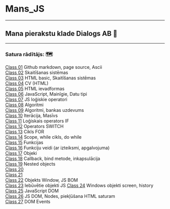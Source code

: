 # Mans_JS
***
## Mana pierakstu klade Dialogs AB 📖
***
### Satura rādītājs: 🗺️

[Class 01]( https://github.com/zazturbo/Mans_JS/blob/472cd6e488ac916572acdc363637e951f24cab60/Class_01_20220502/README.md)  Github markdown, page source, Ascii    
[Class 02](https://github.com/zazturbo/Mans_JS/blob/d551d56aae12408308d4afe003012f36670c0e97/Class_02_20220509/README.md)   Skaitīšanas sistēmas  
[Class 03](https://github.com/zazturbo/Mans_JS/blob/d551d56aae12408308d4afe003012f36670c0e97/Class_03_20220516/README.md)   HTML basic, Skaitīšanas sistēmas      
[Class 04](https://github.com/zazturbo/Mans_JS/blob/d551d56aae12408308d4afe003012f36670c0e97/Class_04_20220523/readme.md)   CV (HTML)  
[Class 05](https://github.com/zazturbo/Mans_JS/blob/d551d56aae12408308d4afe003012f36670c0e97/Class_05_20220530/readme.md)   HTML ievadformas  
[Class 06](https://github.com/zazturbo/Mans_JS/blob/d551d56aae12408308d4afe003012f36670c0e97/Class_06_20220601/readme.md)   JavaScript, Mainīgie, Datu tipi  
[Class 07](https://github.com/zazturbo/Mans_JS/blob/d551d56aae12408308d4afe003012f36670c0e97/Class_07_20220606/readme.md)   JS loģiskie operatori  
[Class 08](https://github.com/zazturbo/Mans_JS/blob/19704f65c6641b99d4ba07dcd34d3602c5938dd8/Class_08_20220608/readme.md)   Algoritmi  
[Class 09](https://github.com/zazturbo/Mans_JS/blob/d551d56aae12408308d4afe003012f36670c0e97/Class_09_20220613/readme.md)   Algoritmi, bankas uzdevums  
[Class 10](https://github.com/zazturbo/Mans_JS/blob/d551d56aae12408308d4afe003012f36670c0e97/Class_10_20220615/readme.md)   Iterācija, Masīvs  
[Class 11](https://github.com/zazturbo/Mans_JS/blob/d551d56aae12408308d4afe003012f36670c0e97/Class_11_20220620/readme.md)   Loģiskais operators IF  
[Class 12](https://github.com/zazturbo/Mans_JS/blob/d551d56aae12408308d4afe003012f36670c0e97/Class_12_20220627/readme.md)   Operators SWITCH  
[Class 13](https://github.com/zazturbo/Mans_JS/blob/d551d56aae12408308d4afe003012f36670c0e97/Class_13_20220629/readme.md)   Cikls FOR  
[Class 14](https://github.com/zazturbo/Mans_JS/blob/d551d56aae12408308d4afe003012f36670c0e97/Class_14_20220704/readme.md)   Scope, while cikls, do while  
[Class 15](https://github.com/zazturbo/Mans_JS/blob/d551d56aae12408308d4afe003012f36670c0e97/Class_15_20220706/readme.md)   Funkcijas  
[Class 16](https://github.com/zazturbo/Mans_JS/blob/d551d56aae12408308d4afe003012f36670c0e97/Class_16_20220711/readme.md)   Funkciju veidi (ar izteiksmi, apgalvojuma)  
[Class 17](https://github.com/zazturbo/Mans_JS/blob/d551d56aae12408308d4afe003012f36670c0e97/Class_17_20220713/readme.md)   Objeki  
[Class 18](https://github.com/zazturbo/Mans_JS/blob/d551d56aae12408308d4afe003012f36670c0e97/Class_18_20220718/readme.md)   Callback, bind metode, inkapsulācija  
[Class 19](https://github.com/zazturbo/Mans_JS/blob/d551d56aae12408308d4afe003012f36670c0e97/Class_19_20220720/readme.md)   Nested objects  
[Class 20](https://github.com/zazturbo/Mans_JS/blob/5c4ada4ed12655119bd6e6faae96dc3bfc163eb0/Class_20_20220725/readme.md)   
[Class 21](https://github.com/zazturbo/Mans_JS/blob/4805b294a316777ae95046144442fac360792784/Class_21_20220727/readme.md)  
[Class 22](https://github.com/zazturbo/Mans_JS/blob/d551d56aae12408308d4afe003012f36670c0e97/Class_22_20220815/readme.md)   Objekts Window, JS BOM   
[Class 23](https://github.com/zazturbo/Mans_JS/blob/d551d56aae12408308d4afe003012f36670c0e97/Class_23_20220817/readme.md)   Iebūvētie objekti JS
[Class 24](https://github.com/zazturbo/Mans_JS/blob/d551d56aae12408308d4afe003012f36670c0e97/Class_24_20220822/readme.md)   Windows objekti screen, history   
[Class 25](https://github.com/zazturbo/Mans_JS/blob/d551d56aae12408308d4afe003012f36670c0e97/Class_25_20220824/readme.md)   JavaScript DOM  
[Class 26](https://github.com/zazturbo/Mans_JS/blob/d551d56aae12408308d4afe003012f36670c0e97/Class_26_20220829/readme.md)   JS DOM, Nodes, piekļūšana HTML saturam  
[Class 27](https://github.com/zazturbo/Mans_JS/blob/d551d56aae12408308d4afe003012f36670c0e97/Class_27_20220831/readme.md)   DOM Events  

